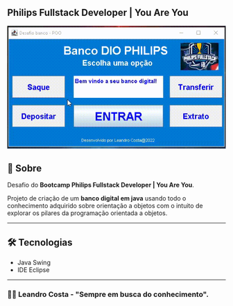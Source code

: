 ## Philips Fullstack Developer | You Are You



![Alt text](banco/img/demo.gif)



## 👀 Sobre
Desafio do **Bootcamp Philips Fullstack Developer | You Are You**.

Projeto de criação de um **banco digital em java** usando todo o conhecimento adquirido sobre orientação a objetos com o intuito de explorar os pilares da programação orientada a objetos.



---

## 🛠 Tecnologias
- Java Swing
- IDE Eclipse

---
### 🐱‍🏍 Leandro Costa - "Sempre em busca do conhecimento".

